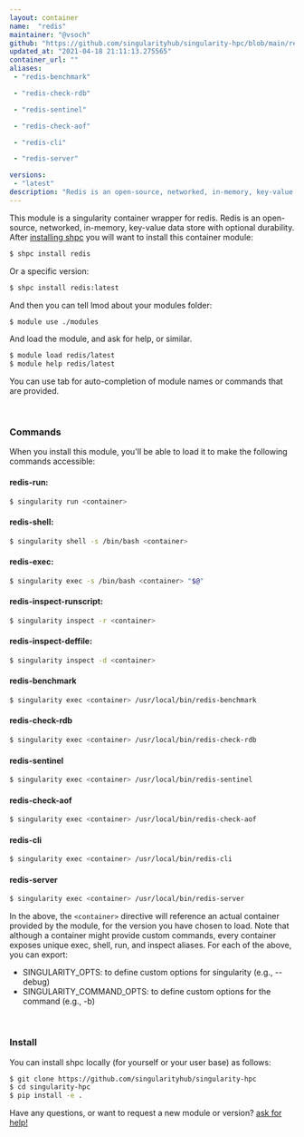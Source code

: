 ```yaml
---
layout: container
name:  "redis"
maintainer: "@vsoch"
github: "https://github.com/singularityhub/singularity-hpc/blob/main/registry/redis/container.yaml"
updated_at: "2021-04-18 21:11:13.275565"
container_url: ""
aliases:
 - "redis-benchmark"

 - "redis-check-rdb"

 - "redis-sentinel"

 - "redis-check-aof"

 - "redis-cli"

 - "redis-server"

versions:
 - "latest"
description: "Redis is an open-source, networked, in-memory, key-value data store with optional durability."
---
```


This module is a singularity container wrapper for redis.
Redis is an open-source, networked, in-memory, key-value data store with optional durability.
After [installing shpc](#install) you will want to install this container module:

```bash
$ shpc install redis
```

Or a specific version:

```bash
$ shpc install redis:latest
```

And then you can tell lmod about your modules folder:

```bash
$ module use ./modules
```

And load the module, and ask for help, or similar.

```bash
$ module load redis/latest
$ module help redis/latest
```

You can use tab for auto-completion of module names or commands that are provided.

<br>

### Commands

When you install this module, you'll be able to load it to make the following commands accessible:

#### redis-run:

```bash
$ singularity run <container>
```

#### redis-shell:

```bash
$ singularity shell -s /bin/bash <container>
```

#### redis-exec:

```bash
$ singularity exec -s /bin/bash <container> "$@"
```

#### redis-inspect-runscript:

```bash
$ singularity inspect -r <container>
```

#### redis-inspect-deffile:

```bash
$ singularity inspect -d <container>
```


#### redis-benchmark
       
```bash
$ singularity exec <container> /usr/local/bin/redis-benchmark
```


#### redis-check-rdb
       
```bash
$ singularity exec <container> /usr/local/bin/redis-check-rdb
```


#### redis-sentinel
       
```bash
$ singularity exec <container> /usr/local/bin/redis-sentinel
```


#### redis-check-aof
       
```bash
$ singularity exec <container> /usr/local/bin/redis-check-aof
```


#### redis-cli
       
```bash
$ singularity exec <container> /usr/local/bin/redis-cli
```


#### redis-server
       
```bash
$ singularity exec <container> /usr/local/bin/redis-server
```



In the above, the `<container>` directive will reference an actual container provided
by the module, for the version you have chosen to load. Note that although a container
might provide custom commands, every container exposes unique exec, shell, run, and
inspect aliases. For each of the above, you can export:

 - SINGULARITY_OPTS: to define custom options for singularity (e.g., --debug)
 - SINGULARITY_COMMAND_OPTS: to define custom options for the command (e.g., -b)

<br>
  
### Install

You can install shpc locally (for yourself or your user base) as follows:

```bash
$ git clone https://github.com/singularityhub/singularity-hpc
$ cd singularity-hpc
$ pip install -e .
```

Have any questions, or want to request a new module or version? [ask for help!](https://github.com/singularityhub/singularity-hpc/issues)